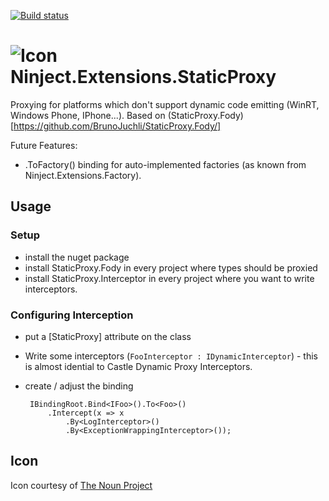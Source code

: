 [![Build status](https://ci.appveyor.com/api/projects/status/w4g31pqr4yi7i9ok)](https://ci.appveyor.com/project/BrunoJuchli/ninject-extensions-staticproxy)


![Icon](https://raw.github.com/BrunoJuchli/StaticProxy/master/Icons/package_icon.png) Ninject.Extensions.StaticProxy
==============================

Proxying for platforms which don't support dynamic code emitting (WinRT, Windows Phone, IPhone...). Based on (StaticProxy.Fody)[https://github.com/BrunoJuchli/StaticProxy.Fody/]

Future Features:
 - .ToFactory() binding for auto-implemented factories (as known from Ninject.Extensions.Factory).

## Usage

### Setup
 - install the nuget package
 - install StaticProxy.Fody in every project where types should be proxied
 - install StaticProxy.Interceptor in every project where you want to write interceptors.

### Configuring Interception

 - put a [StaticProxy] attribute on the class 
 - Write some interceptors (`FooInterceptor : IDynamicInterceptor`) - this is almost idential to Castle Dynamic Proxy Interceptors.
 - create / adjust the binding


        IBindingRoot.Bind<IFoo>().To<Foo>()
            .Intercept(x => x
                .By<LogInterceptor>()
                .By<ExceptionWrappingInterceptor>());
 
## Icon

Icon courtesy of [The Noun Project](http://thenounproject.com)

